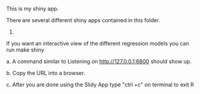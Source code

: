This is my shiny app. 

There are several different shiny apps contained in this folder.

1. 


If you want an interactive view of the different regression models you can run make shiny

a. A command similar to Listening on http://127.0.0.1:6800 should show up.

b. Copy the URL into a browser.

c. After you are done using the Slidy App type "ctrl +c" on terminal to exit R

